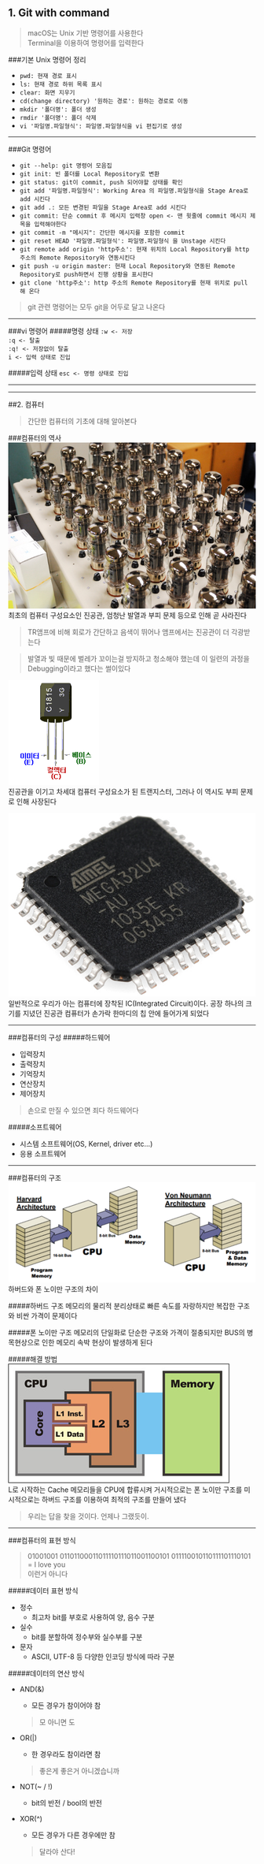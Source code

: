 ## 1. Git with command
>macOS는 Unix 기반 명령어를 사용한다  
>Terminal을 이용하여 명령어를 입력한다

###기본 Unix 명령어 정리
- `pwd: 현재 경로 표시`  
- `ls: 현재 경로 하위 목록 표시`  
- `clear: 화면 지우기`  
- `cd(change directory) '원하는 경로': 원하는 경로로 이동`  
- `mkdir '폴더명': 폴더 생성`  
- `rmdir '폴더명': 폴더 삭제`  
- `vi '파일명.파일형식': 파일명.파일형식을 vi 편집기로 생성`

---

###Git 명령어
- `git --help: git 명령어 모음집`  
- `git init: 빈 폴더를 Local Repository로 변환`  
- `git status: git이 commit, push 되어야할 상태를 확인`
- `git add '파일명.파일형식': Working Area 의 파일명.파일형식을 Stage Area로 add 시킨다`
- `git add .: 모든 변경된 파일을 Stage Area로 add 시킨다`
- `git commit: 단순 commit 후 메시지 입력창 open <- 맨 윗줄에 commit 메시지 제목을 입력해야한다`  
- `git commit -m "메시지": 간단한 메시지를 포함한 commit`
- `git reset HEAD '파일명.파일형식': 파일명.파일형식 을 Unstage 시킨다`
- `git remote add origin 'http주소': 현재 위치의 Local Repository를 http 주소의 Remote Repository와 연동시킨다`
- `git push -u origin master: 현재 Local Repository와 연동된 Remote Repository로 push하면서 진행 상황을 표시한다`
- `git clone 'http주소': http 주소의 Remote Repository를 현재 위치로 pull 해 온다`

>git 관련 명령어는 모두 git을 어두로 달고 나온다

---

###vi 명령어
#####명령 상태
`:w <- 저장`  
`:q <- 탈출`  
`:q! <- 저장없이 탈출`  
`i <- 입력 상태로 진입`

#####입력 상태
`esc <- 명령 상태로 진입`

---
---

##2. 컴퓨터
>간단한 컴퓨터의 기초에 대해 알아본다

###컴퓨터의 역사
![진공관](https://github.com/Ekutz/Fast_Campus_JS/blob/master/170110/imgs/jingong.jpg?raw=true)
최초의 컴퓨터 구성요소인 진공관, 엄청난 발열과 부피 문제 등으로 인해 곧 사라진다
> TR앰프에 비해 회로가 간단하고 음색이 뛰어나 앰프에서는 진공관이 더 각광받는다

> 발열과 빛 때문에 벌레가 꼬이는걸 방지하고 청소해야 했는데 이 일련의 과정을 Debugging이라고 했다는 썰이있다

![트랜지스터](https://github.com/Ekutz/Fast_Campus_JS/blob/master/170110/imgs/transistor.png?raw=true)  
진공관을 이기고 차세대 컴퓨터 구성요소가 된 트랜지스터, 그러나 이 역시도 부피 문제로 인해 사장된다

![집적회로](https://github.com/Ekutz/Fast_Campus_JS/blob/master/170110/imgs/ic.png?raw=true)  
일반적으로 우리가 아는 컴퓨터에 장착된 IC(Integrated Circuit)이다. 공장 하나의 크기를 지녔던 진공관 컴퓨터가 손가락 한마디의 칩 안에 들어가게 되었다

---

###컴퓨터의 구성
#####하드웨어
- 입력장치
- 출력장치 
- 기억장치
- 연산장치
- 제어장치

> 손으로 만질 수 있으면 죄다 하드웨어다

#####소프트웨어
- 시스템 소프트웨어(OS, Kernel, driver etc...)
- 응용 소프트웨어

---

###컴퓨터의 구조
![컴구조](https://github.com/Ekutz/Fast_Campus_JS/blob/master/170110/imgs/architecture.png?raw=true)  
하버드와 폰 노이만 구조의 차이

#####하버드 구조
메모리의 물리적 분리상태로 빠른 속도를 자랑하지만 복잡한 구조와 비싼 가격이 문제이다

#####폰 노이만 구조
메모리의 단일화로 단순한 구조와 가격이 절충되지만 BUS의 병목현상으로 인한 메모리 속박 현상이 발생하게 된다

#####해결 방법
![컴구조](https://github.com/Ekutz/Fast_Campus_JS/blob/master/170110/imgs/cache.jpg?raw=true)  
L로 시작하는 Cache 메모리들을 CPU에 합류시켜 거시적으로는 폰 노이만 구조를 미시적으로는 하버드 구조를 이용하여 최적의 구조를 만들어 냈다
>우리는 답을 찾을 것이다. 언제나 그랬듯이.

---

###컴퓨터의 표현 방식
>01001001 01101100011011110111011001100101
011110010110111101110101  
= I love you  
이런거 아니다

#####데이터 표현 방식
- 정수
	- 최고차 bit를 부호로 사용하여 양, 음수 구분
- 실수
	- bit를 분할하여 정수부와 실수부를 구분
- 문자
	- ASCII, UTF-8 등 다양한 인코딩 방식에 따라 구분

#####데이터의 연산 방식
- AND(&)
	- 모든 경우가 참이어야 참  
	
	>모 아니면 도
- OR(|)
	- 한 경우라도 참이라면 참

	>좋은게 좋은거 아니겠습니까
- NOT(~ / !)
	- bit의 반전 / bool의 반전
- XOR(^)
	- 모든 경우가 다른 경우에만 참

	>달라야 산다!